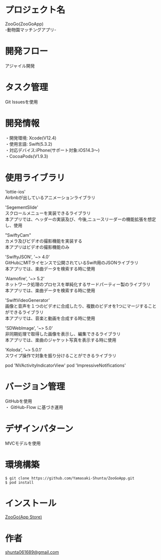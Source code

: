 # プロジェクト名
ZooGo(ZooGoApp)  
-動物園マッチングアプリ-

# 開発フロー
アジャイル開発

# タスク管理
Git Issuesを使用

# 開発情報
・開発環境: Xcode(V12.4)  
・使用言語: Swift(5.3.2)  
・対応デバイス:iPhone(サポート対象:iOS14.3〜)  
・CocoaPods(V1.9.3)

# 使用ライブラリ  
'lottie-ios'  
 Airbnbが出しているアニメーションライブラリ  
 
'SegementSlide'  
スクロールメニューを実装できるライブラリ  
本アプリでは、ヘッダーの実装及び、今後,ニュースリーダーの機能拡張を想定し、使用  

"SwiftyCam"  
カメラ及びビデオの撮影機能を実装する  
本アプリはビデオの撮影機能のみ  

'SwiftyJSON', '~> 4.0'  
GitHubにMITライセンスで公開されているSwift用のJSONライブラリ  
本アプリでは、楽曲データを検索する時に使用  

'Alamofire', '~> 5.2'  
ネットワーク処理のプロセスを単純化するサードパーティー製のライブラリ  
本アプリでは、楽曲データを検索する時に使用  

'SwiftVideoGenerator'  
画像と音声を１つのビデオに合成したり、複数のビデオを1つにマージすることができるライブラリ  
本アプリでは、音楽と動画を合成する時に使用  

'SDWebImage', '~> 5.0'  
非同期処理で取得した画像を表示し、編集できるライブラリ  
本アプリでは、楽曲のジャケット写真を表示する時に使用  

'Koloda', '~> 5.0.1'  
スワイプ操作で対象を振り分けることができるライブラリ  

pod 'NVActivityIndicatorView'
pod 'ImpressiveNotifications'

# バージョン管理
GitHubを使用  
・ GitHub-Flow に基づき運用

# デザインパターン
MVCモデルを使用

# 環境構築
`` $ git clone https://github.com/Yamasaki-Shunta/ZooGoApp.git ``  
`` $ pod install ``

# インストール
[ZooGo(App Store)](https://apps.apple.com/jp/app/zoogo/id1552154924)

# 作者
shunta061689@gmail.com
